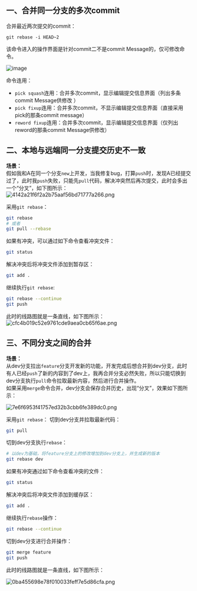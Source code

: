 ## 一、合并同一分支的多次commit
合并最近两次提交的commit：  
```base
git rebase -i HEAD~2
```
该命令进入的操作界面是针对commit二不是commit Message的，仅可修改命令。  

![image](https://github.com/tianyalu/github-doc/blob/master/git_command/git_rebase/rebase_multi_commit.png)

命令连用：  
* `pick squash`连用：合并多次commit，显示编辑提交信息界面（列出多条commit Message供修改
）  
* `pick fixup`连用：合并多次commit，不显示编辑提交信息界面（直接采用pick的那条commit message）  
* `reword fixup`连用：合并多次commit，显示编辑提交信息界面（仅列出reword的那条commit Message供修改）  


## 二、本地与远端同一分支提交历史不一致
**场景：**  
假如我和A在同一个分支`new`上开发，当我修复bug，打算`push`时，发现A已经提交过了，此时我`push`失败，只能先`pull`代码，解决冲突然后再次提交，此时会多出一个“分叉”，如下图所示：  
![4142a21f6f2a2b75aaf56bd71777a266.png](evernotecid://F56AC6C6-8A58-4539-A2EC-9B91A02F1B29/appyinxiangcom/17862382/ENResource/p2518)

采用`git rebase`：  
```bash
git rebase
# 或者
git pull --rebase
```
如果有冲突，可以通过如下命令查看冲突文件：  
```bash
git status
```
解决冲突后将冲突文件添加到暂存区：  
```bash
git add .
```
继续执行`git rebase`:  
```bash
git rebase --continue
git push
```
此时的线路图就是一条直线，如下图所示：  
![cfc4b019c52e9761cde9aea0cb65f6ae.png](evernotecid://F56AC6C6-8A58-4539-A2EC-9B91A02F1B29/appyinxiangcom/17862382/ENResource/p2519)


## 三、不同分支之间的合并
**场景：**  
从dev分支拉出`feature`分支开发新的功能，开发完成后想合并到dev分支，此时有人已经`push`了新的内容到了dev上，我再合并分支必然失败，所以只能切换到dev分支执行`pull`命令拉取最新内容，然后进行合并操作。  
如果采用`merge`命令合并，dev分支会保存合并历史，出现“分叉”，效果如下图所示：  

![7e6f6953f41757ed32b3cbb6fe389dc0.png](evernotecid://F56AC6C6-8A58-4539-A2EC-9B91A02F1B29/appyinxiangcom/17862382/ENResource/p2520)  

采用`git rebase`： 
切到dev分支并拉取最新代码：
```bash
git pull
```
切到dev分支执行`rebase`：
```bash
# 以dev为基础，将feature分支上的修改增加到dev分支上，并生成新的版本
git rebase dev
```
如果有冲突通过如下命令查看冲突的文件：  
```bash
git status
```
解决冲突后将冲突文件添加到缓存区：  
```bash
git add .
```
继续执行`rebase`操作：  
```bash
git rebase --continue
```
切到dev分支进行合并操作：  
```bash
git merge feature
git push
```
此时的线路图就是一条直线，如下图所示：  

![0ba455698e78f010033feff7e5d86cfa.png](evernotecid://F56AC6C6-8A58-4539-A2EC-9B91A02F1B29/appyinxiangcom/17862382/ENResource/p2521)


